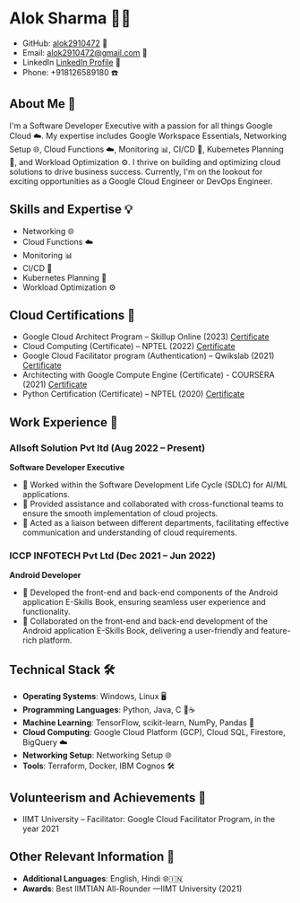 # Alok Sharma 👨‍💻

- GitHub: [alok2910472](https://github.com/alok2910472) 🚀
- Email: alok2910472@gmail.com 📧
- LinkedIn [LinkedIn Profile](https://www.linkedin.com/in/your-linkedin-profile/) 🔗
- Phone: +918126589180 ☎️

## About Me 🚀

I'm a Software Developer Executive with a passion for all things Google Cloud ☁️. My expertise includes Google Workspace Essentials, Networking Setup 🌐, Cloud Functions ☁️, Monitoring 📊, CI/CD 🚀, Kubernetes Planning 🌟, and Workload Optimization ⚙️. I thrive on building and optimizing cloud solutions to drive business success. Currently, I'm on the lookout for exciting opportunities as a Google Cloud Engineer or DevOps Engineer.

## Skills and Expertise 💡

- Networking 🌐
- Cloud Functions ☁️
- Monitoring 📊
- CI/CD 🚀
- Kubernetes Planning 🌟
- Workload Optimization ⚙️

## Cloud Certifications 🌟

- Google Cloud Architect Program – Skillup Online (2023) [Certificate](https://drive.google.com/file/d/1DSexPE64nQcmX7wb_CvqrANfHd3ORhDQ/view)
- Cloud Computing (Certificate) – NPTEL (2022) [Certificate](https://drive.google.com/file/d/1DSexPE64nQcmX7wb_CvqrANfHd3ORhDQ/view)
- Google Cloud Facilitator program (Authentication) – Qwikslab (2021) [Certificate](https://www.linkedin.com/posts/activity-6809899151170662400-xITz/?utm_source=share&utm_medium=member_desktop)
- Architecting with Google Compute Engine (Certificate) - COURSERA (2021) [Certificate](https://coursera.org/share/d559790a526cbc41f84c9ee2e35ba015)
- Python Certification (Certificate) – NPTEL (2020) [Certificate](https://drive.google.com/file/d/1DSexPE64nQcmX7wb_CvqrANfHd3ORhDQ/view)

## Work Experience 💼

### Allsoft Solution Pvt ltd (Aug 2022 – Present)

**Software Developer Executive**

- 🌟 Worked within the Software Development Life Cycle (SDLC) for AI/ML applications.
- 🚀 Provided assistance and collaborated with cross-functional teams to ensure the smooth implementation of cloud projects.
- 🔗 Acted as a liaison between different departments, facilitating effective communication and understanding of cloud requirements.

### ICCP INFOTECH Pvt Ltd (Dec 2021 – Jun 2022)

**Android Developer**

- 📱 Developed the front-end and back-end components of the Android application E-Skills Book, ensuring seamless user experience and functionality.
- 🌟 Collaborated on the front-end and back-end development of the Android application E-Skills Book, delivering a user-friendly and feature-rich platform.

## Technical Stack 🛠️

- **Operating Systems**: Windows, Linux 🖥️
- **Programming Languages**: Python, Java, C 🐍☕
- **Machine Learning**: TensorFlow, scikit-learn, NumPy, Pandas 🧠
- **Cloud Computing**: Google Cloud Platform (GCP), Cloud SQL, Firestore, BigQuery ☁️
- **Networking Setup**: Networking Setup 🌐
- **Tools**: Terraform, Docker, IBM Cognos 🛠️

## Volunteerism and Achievements 🌟

- IIMT University – Facilitator: Google Cloud Facilitator Program, in the year 2021

## Other Relevant Information 📌

- **Additional Languages**: English, Hindi 🌐🇮🇳
- **Awards**: Best IIMTIAN All-Rounder —IIMT University (2021)
